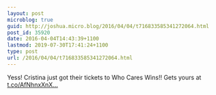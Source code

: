 ```yaml
---
layout: post
microblog: true
guid: http://joshua.micro.blog/2016/04/04/t716833585341272064.html
post_id: 35920
date: 2016-04-04T14:43:39+1100
lastmod: 2019-07-30T17:41:24+1100
type: post
url: /2016/04/04/t716833585341272064.html
---
```

Yess! Cristina just got their tickets to Who Cares Wins!! Gets yours at [t.co/AfNhnxXnX...](https://t.co/AfNhnxXnXn)
